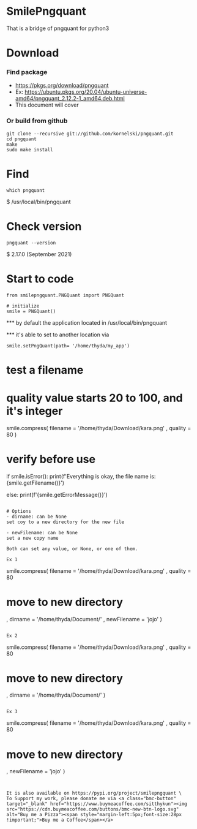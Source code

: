 # SmilePngquant
That is a bridge of pngquant for python3

# Download
### Find package
- https://pkgs.org/download/pngquant
- Ex: https://ubuntu.pkgs.org/20.04/ubuntu-universe-amd64/pngquant_2.12.2-1_amd64.deb.html
- This document will cover

### Or build from github
```commandline
git clone --recursive git://github.com/kornelski/pngquant.git
cd pngquant
make
sudo make install
```

# Find
```commandline
which pngquant
```
$ /usr/local/bin/pngquant

# Check version
```commandline
pngquant --version
```
$ 2.17.0 (September 2021)

# Start to code
```
from smilepngquant.PNGQuant import PNGQuant

# initialize
smile = PNGQuant()
```
*** by default the application located in /usr/local/bin/pngquant

*** it's able to set to another location via
```
smile.setPngQuant(path= '/home/thyda/my_app')
```


# test a filename
# quality value starts 20 to 100, and it's integer
smile.compress(
  filename  = '/home/thyda/Download/kara.png'
  , quality = 80
)

# verify before use
if smile.isError():
  print(f'Everything is okay, the file name is: {smile.getFilename()}')

else:
  print(f'{smile.getErrorMessage()}')
```

# Options
- dirname: can be None
set coy to a new directory for the new file

- newFilename: can be None
set a new copy name

Both can set any value, or None, or one of them.

Ex 1
```
smile.compress(
  filename      = '/home/thyda/Download/kara.png'
  , quality     = 80
  # move to new directory
  , dirname     = '/home/thyda/Document/'
  , newFilename = 'jojo'
)
```

Ex 2
```
smile.compress(
  filename      = '/home/thyda/Download/kara.png'
  , quality     = 80
  # move to new directory
  , dirname     = '/home/thyda/Document/'
)
```

Ex 3 
```
smile.compress(
  filename      = '/home/thyda/Download/kara.png'
  , quality     = 80
  # move to new directory
  , newFilename = 'jojo'
)
```


It is also available on https://pypi.org/project/smilepngquant \
To Support my work, please donate me via <a class="bmc-button" target="_blank" href="https://www.buymeacoffee.com/sitthykun"><img src="https://cdn.buymeacoffee.com/buttons/bmc-new-btn-logo.svg" alt="Buy me a Pizza"><span style="margin-left:5px;font-size:28px !important;">Buy me a Coffee</span></a>


